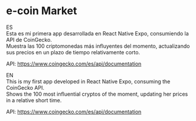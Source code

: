 # e-coin Market

ES \
Esta es mi primera app desarrollada en React Native Expo, consumiendo la API de CoinGecko. \
Muestra las 100 criptomonedas más influyentes del momento, actualizando sus precios en un plazo de tiempo relativamente corto.

API: https://www.coingecko.com/es/api/documentation

EN \
This is my first app developed in React Native Expo, consuming the CoinGecko API. \
Shows the 100 most influential cryptos of the moment, updating her prices in a relative short time.

API: https://www.coingecko.com/es/api/documentation
